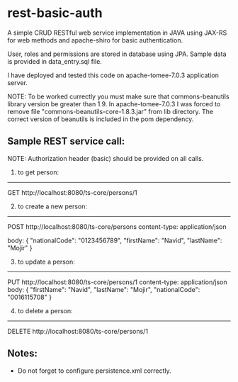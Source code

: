 # rest-basic-auth
A simple CRUD RESTful web service implementation in JAVA using JAX-RS for web methods and apache-shiro for basic authentication.

User, roles and permissions are stored in database using JPA. Sample data is provided in data_entry.sql file.

I have deployed and tested this code on apache-tomee-7.0.3 application server.

NOTE: To be worked currectly you must make sure that commons-beanutils library version be greater than 1.9. In apache-tomee-7.0.3 I was forced to remove file "commons-beanutils-core-1.8.3.jar" from lib directory. The correct version of beanutils is included in the pom dependency.

Sample REST service call:
-------------------------
NOTE: Authorization header (basic) should be provided on all calls.

1) to get person:
-----------------
GET http://localhost:8080/ts-core/persons/1

2) to create a new person:
--------------------------
POST http://localhost:8080/ts-core/persons
content-type: application/json

body:
{
	"nationalCode": "0123456789",
	"firstName": "Navid",
	"lastName": "Mojir"
}


3) to update a person:
---------------------
PUT http://localhost:8080/ts-core/persons/1
content-type: application/json
body:
{
    "firstName": "Navid",
    "lastName": "Mojir",
    "nationalCode": "0016115708"
}

4) to delete a person:
---------------------
DELETE http://localhost:8080/ts-core/persons/1


Notes:
------
* Do not forget to configure persistence.xml correctly.
